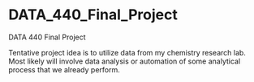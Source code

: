 # DATA_440_Final_Project
 DATA 440 Final Project

 Tentative project idea is to utilize data from my chemistry research lab. Most likely will involve data analysis or automation of some analytical process that we already perform. 
